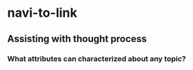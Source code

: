 # navi-to-link
## Assisting with thought process
### What attributes can characterized about any topic? 
